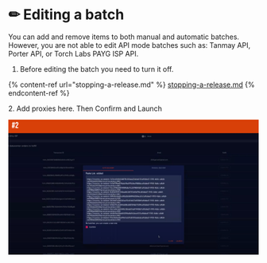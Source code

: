 # ✏ Editing a batch

You can add and remove items to both manual and automatic batches. However, you are not able to edit API mode batches such as: Tanmay API, Porter API, or Torch Labs PAYG ISP API.

1. Before editing the batch you need to turn it off.

{% content-ref url="stopping-a-release.md" %}
[stopping-a-release.md](stopping-a-release.md)
{% endcontent-ref %}

2\. Add proxies here. Then Confirm and Launch&#x20;

![](<../.gitbook/assets/1 (65) (5).png>)



